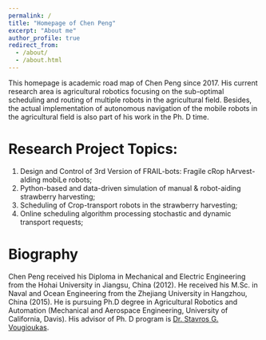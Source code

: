 ```yaml
---
permalink: /
title: "Homepage of Chen Peng"
excerpt: "About me"
author_profile: true
redirect_from: 
  - /about/
  - /about.html
---
```


This homepage is academic road map of Chen Peng since 2017. His current research area is agricultural robotics focusing on the sub-optimal scheduling and routing of multiple robots in the agricultural field. Besides, the actual implementation of autonomous navigation of the mobile robots in the agricultural field is also part of his work in the Ph. D time. 

Research Project Topics:
======
1. Design and Control of 3rd Version of FRAIL-bots: Fragile cRop hArvest-aIding mobiLe robots;
2. Python-based and data-driven simulation of manual & robot-aiding strawberry harvesting;
3. Scheduling of Crop-transport robots in the strawberry harvesting;
4. Online scheduling algorithm processing stochastic and dynamic transport requests;

Biography
======
Chen Peng received his Diploma in Mechanical and Electric Engineering from the Hohai University in Jiangsu, China (2012).  He received his M.Sc. in Naval and Ocean Engineering from the Zhejiang University in Hangzhou, China (2015). He is pursuing Ph.D degree in Agricultural Robotics and Automation (Mechanical and Aerospace Engineering, University of California, Davis). His advisor of Ph. D program is [Dr. Stavros G. Vougioukas](https://faculty.engineering.ucdavis.edu/vougioukas/). 
